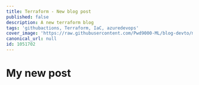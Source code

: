 ```yaml
---
title: Terraform - New blog post
published: false
description: A new terraform blog
tags: 'githubactions, Terraform, IaC, azuredevops'
cover_image: 'https://raw.githubusercontent.com/Pwd9000-ML/blog-devto/main/posts/2022-new-blog-post/assets/main-tf-tips.png'
canonical_url: null
id: 1051702
---
```


# My new post

